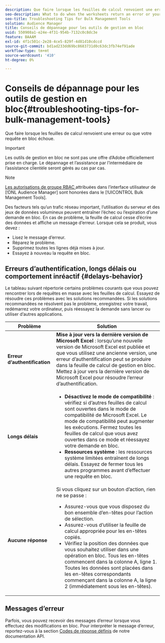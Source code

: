 ```yaml
---
description: Que faire lorsque les feuilles de calcul renvoient une erreur ou que votre requête en bloc échoue.
seo-description: What to do when the worksheets return an error or your bulk request fails.
seo-title: Troubleshooting Tips for Bulk Management Tools
solution: Audience Manager
title: Conseils de dépannage pour les outils de gestion en bloc
uuid: 550908a1-e24e-4f31-954b-7132c0c8dc3e
feature: BAAAM
exl-id: 4f1c501c-2e28-4ce5-829f-4d81d10cdccd
source-git-commit: bd1ad233dd69bc8683731d0c63dc3fb74ef91ade
workflow-type: tm+mt
source-wordcount: '410'
ht-degree: 0%

---
```


# Conseils de dépannage pour les outils de gestion en bloc{#troubleshooting-tips-for-bulk-management-tools}

Que faire lorsque les feuilles de calcul renvoient une erreur ou que votre requête en bloc échoue.

>[!IMPORTANT]
>
>Les outils de gestion en bloc ne sont pas une offre d’Adobe officiellement prise en charge. Le dépannage et l’assistance par l’intermédiaire de l’assistance clientèle seront gérés au cas par cas.

<!-- 

<p>r_bulk_troubleshoot.xml </p>

 -->

>[!NOTE]
>
>[Les autorisations de groupe RBAC ](../../features/administration/administration-overview.md) attribuées dans l’interface utilisateur de [!DNL Audience Manager] sont honorées dans le [!UICONTROL Bulk Management Tools].

Des facteurs tels qu’un trafic réseau important, l’utilisation du serveur et des jeux de données volumineux peuvent entraîner l’échec ou l’expiration d’une demande en bloc. En cas de problème, la feuille de calcul cesse d’écrire des données et affiche un message d’erreur. Lorsque cela se produit, vous devez :

* Lisez le message d’erreur.
* Réparez le problème.
* Supprimez toutes les lignes déjà mises à jour.
* Essayez à nouveau la requête en bloc.

## Erreurs d’authentification, longs délais ou comportement inréactif {#delays-behavior}

Le tableau suivant répertorie certains problèmes courants que vous pouvez rencontrer lors de requêtes en masse avec les feuilles de calcul. Essayez de résoudre ces problèmes avec les solutions recommandées. Si les solutions recommandées ne résolvent pas le problème, enregistrez votre travail, redémarrez votre ordinateur, puis réessayez la demande sans lancer ou utiliser d’autres applications.

<table id="table_AC6FB99402214A4EAC6E709465BB67AF"> 
 <thead> 
  <tr> 
   <th colname="col1" class="entry"> Problème </th> 
   <th colname="col2" class="entry"> Solution </th> 
  </tr> 
 </thead>
 <tbody> 
  <tr> 
   <td colname="col1"> <b>Erreur d’authentification</b> </td> 
   <td colname="col2"> 
    <b>Mise à jour vers la dernière version de Microsoft Excel</b> : lorsqu’une nouvelle version de Microsoft Excel est publiée et que vous utilisez une ancienne version, une erreur d’authentification peut se produire dans la feuille de calcul de gestion en bloc. Mettez à jour vers la dernière version de Microsoft Excel pour résoudre l’erreur d’authentification.
</td> 
  </tr> 
  <tr> 
   <td colname="col1"> <b>Longs délais</b> </td> 
   <td colname="col2"> 
    <ul id="ul_AA6F414024B2475AB1C0B46DC3FF0B36"> 
     <li id="li_ECC83AC39D7142519AA9A223DB8FCF23"> <b>Désactivez le mode de compatibilité</b> : vérifiez si d’autres feuilles de calcul sont ouvertes dans le mode de compatibilité de Microsoft Excel. Le mode de compatibilité peut augmenter les exécutions. Fermez toutes les feuilles de calcul que vous avez ouvertes dans ce mode et réessayez votre demande en bloc. </li> 
     <li id="li_234BFCF563234DE198884F33AB75280D"> <b>Ressources système</b> : les ressources système limitées entraînent de longs délais. Essayez de fermer tous les autres programmes avant d’effectuer une requête en bloc. </li> 
    </ul> </td> 
  </tr> 
  <tr> 
   <td colname="col1"> <b>Aucune réponse</b> </td> 
   <td colname="col2">Si vous cliquez sur un bouton d’action, rien ne se passe : 
    <ul id="ul_142E63CDD556414AB639E51734FEDBCF"> 
     <li id="li_DBB6C819603D46B5AECC9C854FDAFDF1">Assurez-vous que vous disposez du bon ensemble d’en-têtes pour l’action de sélection. </li> 
     <li id="li_391C9031907A4085BDAD42054960045C">Assurez-vous d’utiliser la feuille de calcul appropriée pour les en-têtes copiés. </li> 
     <li id="li_76A7241989204933858621FAAB5C3408">Vérifiez la position des données que vous souhaitez utiliser dans une opération en bloc. Tous les en-têtes commencent dans la colonne A, ligne 1. Toutes les données sont placées dans les en-têtes correspondants commençant dans la colonne A, la ligne 2 (immédiatement sous les en-têtes). </li> 
    </ul> </td> 
  </tr> 
 </tbody> 
</table>

## Messages d’erreur

Parfois, vous pouvez recevoir des messages d’erreur lorsque vous effectuez des modifications en bloc. Pour interpréter le message d’erreur, reportez-vous à la section [Codes de réponse définis](/help/using/api/rest-api-main/aam-api-getting-started.md) de notre documentation API.

